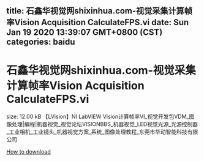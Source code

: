 
title: 石鑫华视觉网shixinhua.com-视觉采集计算帧率Vision Acquisition CalculateFPS.vi
date: Sun Jan 19 2020 13:39:07 GMT+0800 (CST)    
categories: baidu
---

# 石鑫华视觉网shixinhua.com-视觉采集计算帧率Vision Acquisition CalculateFPS.vi
size: 12.00 kB
 【LVision】NI LabVIEW Vision计算帧率VI_视觉开发包VDM_图像处理|编程|机器视觉_视觉论坛VISIONBBS_机器视觉_LED视觉光源_光源控制器_工业相机_工业镜头_机器视觉方案_系统_图像处理教程_东莞市华动智能科技有限公司
 

[How to download](https://bpcam.bemobtrk.com/go/2ceec3aa-1ca2-46d6-b9ff-aaa5c184517c?jno=1273)